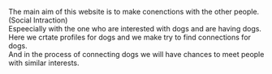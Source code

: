 The main aim of this website is to make conenctions with the other people. (Social Intraction)</br>
Espeecially with the one who are interested with dogs and are having dogs.</br>
Here we crtate profiles for dogs and we make try to find connections for dogs.</br>
And in the process of connecting dogs we will have chances to meet people with similar interests.</br>
 
 
  
 
